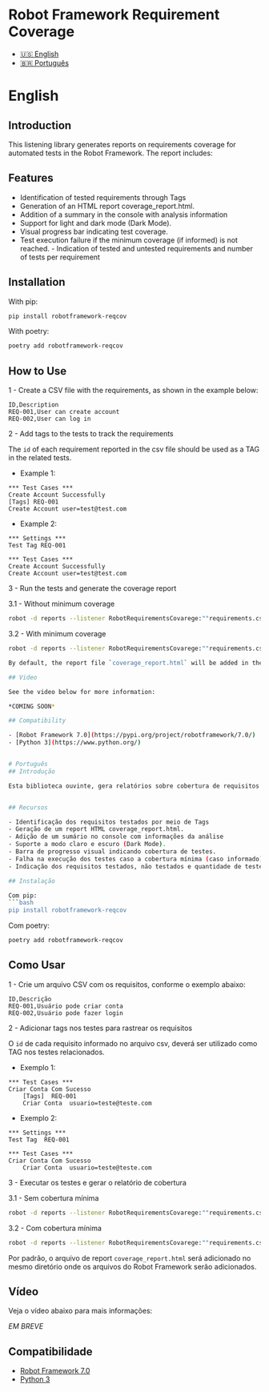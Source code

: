 # Robot Framework Requirement Coverage

- [🇺🇸 English](#english)
- [🇧🇷 Português](#português)

# English
## Introduction

This listening library generates reports on requirements coverage for automated tests in the Robot Framework. The report includes:

## Features

- Identification of tested requirements through Tags
- Generation of an HTML report coverage_report.html.
- Addition of a summary in the console with analysis information
- Support for light and dark mode (Dark Mode).
- Visual progress bar indicating test coverage.
- Test execution failure if the minimum coverage (if informed) is not reached.  - Indication of tested and untested requirements and number of tests per requirement

## Installation

With pip:
```bash
pip install robotframework-reqcov
```

With poetry:
```bash
poetry add robotframework-reqcov
```

## How to Use
1 - Create a CSV file with the requirements, as shown in the example below:

``` csv
ID,Description
REQ-001,User can create account
REQ-002,User can log in
```

2 - Add tags to the tests to track the requirements

The `id` of each requirement reported in the csv file should be used as a TAG in the related tests.

 - Example 1:
```
*** Test Cases ***
Create Account Successfully
[Tags] REQ-001
Create Account user=test@test.com 
```

- Example 2:
```
*** Settings ***
Test Tag REQ-001

*** Test Cases ***
Create Account Successfully
Create Account user=test@test.com 
```

3 - Run the tests and generate the coverage report

3.1 - Without minimum coverage
``` bash
robot -d reports --listener RobotRequirementsCovarege:""requirements.csv" .
```

3.2 - With minimum coverage

``` bash
robot -d reports --listener RobotRequirementsCovarege:""requirements.csv":60 .  ```

By default, the report file `coverage_report.html` will be added in the same directory where the Robot Framework files will be added.

## Video

See the video below for more information:

*COMING SOON*

## Compatibility

- [Robot Framework 7.0](https://pypi.org/project/robotframework/7.0/)
- [Python 3](https://www.python.org/)


# Português
## Introdução

Esta biblioteca ouvinte, gera relatórios sobre cobertura de requisitos para testes automatizados no Robot Framework. O relatório inclui:


## Recursos

- Identificação dos requisitos testados por meio de Tags
- Geração de um report HTML coverage_report.html.
- Adição de um sumário no console com informações da análise 
- Suporte a modo claro e escuro (Dark Mode).
- Barra de progresso visual indicando cobertura de testes.
- Falha na execução dos testes caso a cobertura mínima (caso informado) não seja atingida.
- Indicação dos requisitos testados, não testados e quantidade de testes por requisitos

## Instalação

Com pip:
```bash
pip install robotframework-reqcov
```

Com poetry:
```bash
poetry add robotframework-reqcov 
```

## Como Usar
1 - Crie um arquivo CSV com os requisitos, conforme o exemplo abaixo:

``` csv
ID,Descrição
REQ-001,Usuário pode criar conta
REQ-002,Usuário pode fazer login
```

2 - Adicionar tags nos testes para rastrear os requisitos

O `id` de cada requisito informado no arquivo csv, deverá ser utilizado como TAG nos testes relacionados.

   - Exemplo 1:
```
*** Test Cases ***
Criar Conta Com Sucesso
    [Tags]  REQ-001
    Criar Conta  usuario=teste@teste.com  
```

   - Exemplo 2:
```
*** Settings ***
Test Tag  REQ-001

*** Test Cases ***
Criar Conta Com Sucesso
    Criar Conta  usuario=teste@teste.com  
```

3 - Executar os testes e gerar o relatório de cobertura

3.1 - Sem cobertura mínima 
``` bash
robot -d reports --listener RobotRequirementsCovarege:""requirements.csv" .
```

3.2 - Com cobertura mínima 

``` bash
robot -d reports --listener RobotRequirementsCovarege:""requirements.csv":60 .
```

Por padrão, o arquivo de report `coverage_report.html` será adicionado no mesmo diretório onde os arquivos do Robot Framework serão adicionados.

## Vídeo

Veja o vídeo abaixo para mais informações:

*EM BREVE*

## Compatibilidade

-  [Robot Framework 7.0](https://pypi.org/project/robotframework/7.0/)
-  [Python 3](https://www.python.org/)


